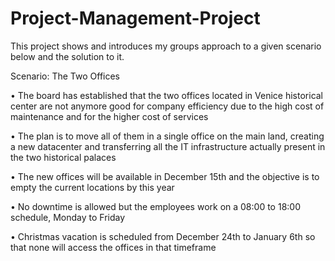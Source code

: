 # Project-Management-Project
This project shows and introduces my groups approach to a given scenario below and the solution to it.

Scenario: The Two Offices

• The board has established that the two offices located in Venice historical center are not
anymore good for company efficiency due to the high cost of maintenance and for the higher
cost of services

• The plan is to move all of them in a single office on the main land, creating a new datacenter and
transferring all the IT infrastructure actually present in the two historical palaces

• The new offices will be available in December 15th and the objective is to empty the current
locations by this year

• No downtime is allowed but the employees work on a 08:00 to 18:00 schedule, Monday to Friday

• Christmas vacation is scheduled from December 24th to January 6th so that none will access the
offices in that timeframe

